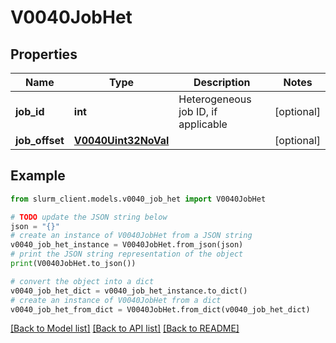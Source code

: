 # V0040JobHet


## Properties

Name | Type | Description | Notes
------------ | ------------- | ------------- | -------------
**job_id** | **int** | Heterogeneous job ID, if applicable | [optional] 
**job_offset** | [**V0040Uint32NoVal**](V0040Uint32NoVal.md) |  | [optional] 

## Example

```python
from slurm_client.models.v0040_job_het import V0040JobHet

# TODO update the JSON string below
json = "{}"
# create an instance of V0040JobHet from a JSON string
v0040_job_het_instance = V0040JobHet.from_json(json)
# print the JSON string representation of the object
print(V0040JobHet.to_json())

# convert the object into a dict
v0040_job_het_dict = v0040_job_het_instance.to_dict()
# create an instance of V0040JobHet from a dict
v0040_job_het_from_dict = V0040JobHet.from_dict(v0040_job_het_dict)
```
[[Back to Model list]](../README.md#documentation-for-models) [[Back to API list]](../README.md#documentation-for-api-endpoints) [[Back to README]](../README.md)


